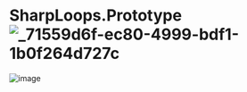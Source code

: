 # SharpLoops.Prototype![_71559d6f-ec80-4999-bdf1-1b0f264d727c](https://github.com/herzplatinedurchgebrannt/SharpLoops.Prototype/assets/50515453/6dc13fbc-d4c9-4285-882c-8d10cca9fa28)
![image](https://github.com/herzplatinedurchgebrannt/SharpLoops.Prototype/assets/50515453/74836fcf-fd5d-4e04-8f32-c32d2370232a)
